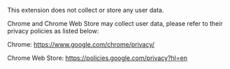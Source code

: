 This extension does not collect or store any user data.

Chrome and Chrome Web Store may collect user data, please refer to their privacy policies as listed below:

Chrome: https://www.google.com/chrome/privacy/

Chrome Web Store: https://policies.google.com/privacy?hl=en
